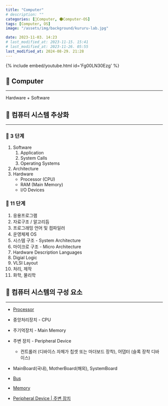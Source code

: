 ```yaml
---
title: "Computer"
# description: ""
categories: [💫Computer, 🌑Computer-OS]
tags: [Computer, OS]
image: "/assets/img/background/kururu-lab.jpg"

date: 2023-11-03. 14:23
# last_modified_at: 2023-11-15. 15:41
# last_modified_at: 2023-11-26. 05:55
last_modified_at: 2024-08-29. 21:28
---
```


{% include embed/youtube.html id='Fg00LN30Ezg' %}

## 💫 Computer

---

Hardware + Software  

## 💫 컴퓨터 시스템 추상화

---

### 🫧 3 단계

1. Software
   1. Application
   2. System Calls
   3. Operating Systems
2. Architecture
3. Hardware
   - Processor (CPU)
   - RAM (Main Memory)
   - I/O Devices

### 🫧 11 단계

1. 응용프로그램
2. 자료구조 / 알고리듬
3. 프로그래밍 언어 및 컴파일러
4. 운영체제 OS
5. 시스템 구조 - System Architecture
6. 마이크로 구조 - Micro Architecture
7. Hardware Description Languages
8. Digial Logic
9. VLSI Layout
10. 처리, 제작
11. 화학, 물리학

## 💫 컴퓨터 시스템의 구성 요소

---

- [Processor](/posts/Process-Processor-Thread/)
- 중앙처리장치 - CPU  

- 주기억장치 - Main Memory

- 주변 장치 - Peripheral Device
  - 컨트롤러 (디바이스 자체가 칩셋 또는 마더보드 장착), 어댑터 (슬록 장착 디바이스)

- MainBoard(국내), MotherBoard(해외), SystemBoard

- [Bus](/posts/Bus/)

- [Memory](/posts/Memory/)
- [Peripheral Device \| 주변 장치](/posts/IO/)
